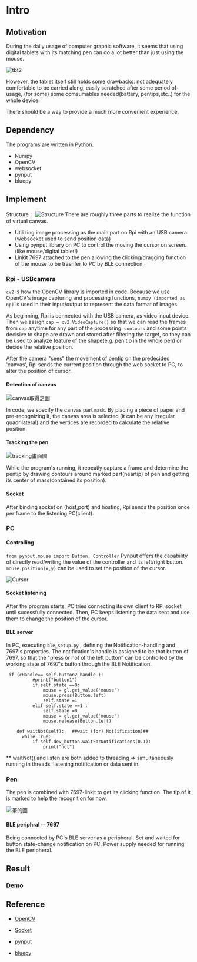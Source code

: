 # Intro
## Motivation
During the daily usage of computer graphic software, it seems that using digital tablets with its matching pen can do a lot better than just using the mouse.

![tbt2](/img/report/tablet2.png)

However, the tablet itself still holds some drawbacks: not adequately comfortable to be carried along, easily scratched after some period of usage, (for some) some comsumables needed(battery, pentips,etc..) for the whole device.

There should be a way to provide a much more convenient experience.

## Dependency
The programs are written in Python.
- Numpy
- OpenCV
- websocket
- pynput
- bluepy

## Implement
 Structure：
![Structure](/img/report/Structure.jpg)
 There are roughly three parts to realize the function of virtual canvas.
   - Utilizing image processing as the main part on Rpi with an USB camera. (websocket used to send position data)
   - Using pynput library on PC to control the moving the cursor on screen. (like mouse/digital tablet!)
   - Linkit 7697 attached to the pen allowing the clicking/dragging function of the mouse to be trasnfer to PC by BLE connection.
   
### Rpi - USBcamera
`cv2` is how the OpenCV library is imported in code. 
Because we use OpenCV's image capturing and processing functions, `numpy (imported as np)` is used in their input/output to represent the data format of images. 

As beginning, Rpi is connected with the USB camera, as video input device.  Then we assign `cap = cv2.VideoCapture()` so that we can read the frames from `cap` anytime for any part of the processing.  `contours` and some points decisive to shape are drawn and stored after filtering the target, so they can be used to analyze feature of the shape(e.g. pen tip in the whole pen) or decide the relative position.

After the camera "sees" the movement of pentip on the predecided 'canvas', Rpi sends the current position through the web socket to PC, to alter the position of cursor.
#### Detection of canvas
![canvas取得之圖](/img/report/canvas.png)

In code, we specify the canvas part `mask`. By placing a piece of paper and pre-recognizing it, the canvas area is selected (it can be any irregular quadrilateral) and the vertices are recorded to calculate the relative position.

#### Tracking the pen
![tracking畫面圖](/img/report/track.jpg)

While the program's running, it repeatly capture a frame and determine the pentip by drawing contours around marked part(neartip) of pen and getting its center of mass(contained its position).

#### Socket
After binding socket on (host,port) and hosting, Rpi sends the position once per frame to the listening PC(client).
### PC
#### Controlling
`from pynput.mouse import Button, Controller`  Pynput offers the capability of directly read/writing the value of the controller and its left/right button.
`mouse.position(x,y)` can be used to set the position of the cursor.

![Cursor](/img/report/cursor1.png)

#### Socket listening
After the program starts, PC tries connecting its own client to RPi socket until sucessfully connected. Then, PC keeps listening the data sent and use them to change the position of the cursor.

#### BLE server
In PC, executing `ble_setup.py` , defining the Notification-handling and 7697's properties. The notification's handle is assigned to be that button of 7697, so that the "press or not of the left button" can be controlled by the working state of 7697's button through the BLE Notification.
  ```
   if (cHandle== self.button2_handle ):
            #print("button1")
            if self.state ==0:
                mouse = gl.get_value('mouse')
                mouse.press(Button.left)
                self.state =1
            elif self.state ==1 :
                self.state =0
                mouse = gl.get_value('mouse')
                mouse.release(Button.left)
  ```
  ``` 
      def waitNot(self):   ##wait (for) Not(ification)##
        while True:
            if self.dev_button.waitForNotifications(0.1):
                print("not")
  ``` 
  
 ** waitNot() and listen are both added to threading => simultaneously running in threads, listening notification or data sent in.
### Pen
The pen is combined with 7697-linkit to get its clicking function.  The tip of it is marked to help the recognition for now.

![筆的圖](/img/report/pen.jpg)
#### BLE periphral -- 7697
Being connected by PC's BLE server as a peripheral. Set and waited for button state-change notification on PC.
Power supply needed for running the BLE peripheral.

## Result
###    [Demo](https://youtu.be/9hrwxrhL5-c)

## Reference
- [OpenCV](https://opencv.org/)

- [Socket](https://docs.python.org/3/library/socket.html)

- [pynput](https://pypi.org/project/pynput/)

- [bluepy](https://ianharvey.github.io/bluepy-doc/)
